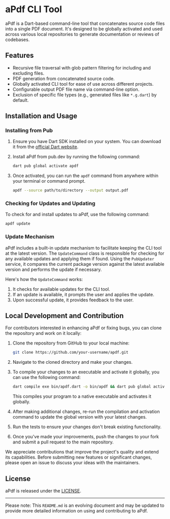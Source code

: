 # aPdf CLI Tool

aPdf is a Dart-based command-line tool that concatenates source code files into a single PDF document. It's designed to be globally activated and used across various local repositories to generate documentation or reviews of codebases.

## Features

- Recursive file traversal with glob pattern filtering for including and excluding files.
- PDF generation from concatenated source code.
- Globally activated CLI tool for ease of use across different projects.
- Configurable output PDF file name via command-line option.
- Exclusion of specific file types (e.g., generated files like `*.g.dart`) by default.

## Installation and Usage

### Installing from Pub

1. Ensure you have Dart SDK installed on your system. You can download it from the [official Dart website](https://dart.dev/get-dart).

2. Install aPdf from pub.dev by running the following command:

    ```sh
    dart pub global activate apdf
    ```

3. Once activated, you can run the `apdf` command from anywhere within your terminal or command prompt.

    ```sh
    apdf --source path/to/directory --output output.pdf
    ```

### Checking for Updates and Updating

To check for and install updates to aPdf, use the following command:

```sh
apdf update
```
### Update Mechanism

aPdf includes a built-in update mechanism to facilitate keeping the CLI tool at the latest version. The `UpdateCommand` class is responsible for checking for any available updates and applying them if found. Using the `PubUpdater` service, it compares the current package version against the latest available version and performs the update if necessary.

Here's how the `UpdateCommand` works:

1. It checks for available updates for the CLI tool.
2. If an update is available, it prompts the user and applies the update.
3. Upon successful update, it provides feedback to the user.

## Local Development and Contribution

For contributors interested in enhancing aPdf or fixing bugs, you can clone the repository and work on it locally:

1. Clone the repository from GitHub to your local machine:

    ```sh
    git clone https://github.com/your-username/apdf.git
    ```

2. Navigate to the cloned directory and make your changes.

3. To compile your changes to an executable and activate it globally, you can use the following command:

    ```sh
    dart compile exe bin/apdf.dart -o bin/apdf && dart pub global activate -s path .
    ```

    This compiles your program to a native executable and activates it globally.

4. After making additional changes, re-run the compilation and activation command to update the global version with your latest changes.

5. Run the tests to ensure your changes don't break existing functionality.

6. Once you've made your improvements, push the changes to your fork and submit a pull request to the main repository.

We appreciate contributions that improve the project's quality and extend its capabilities. Before submitting new features or significant changes, please open an issue to discuss your ideas with the maintainers.

## License

aPdf is released under the [LICENSE](LICENSE)<!-- @IGNORE PREVIOUS: link -->.

---

Please note: This `README.md` is an evolving document and may be updated to provide more detailed information on using and contributing to aPdf.